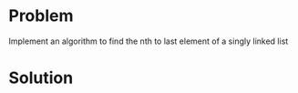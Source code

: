 # Problem
Implement an algorithm to find the nth to last element of a singly linked list

# Solution